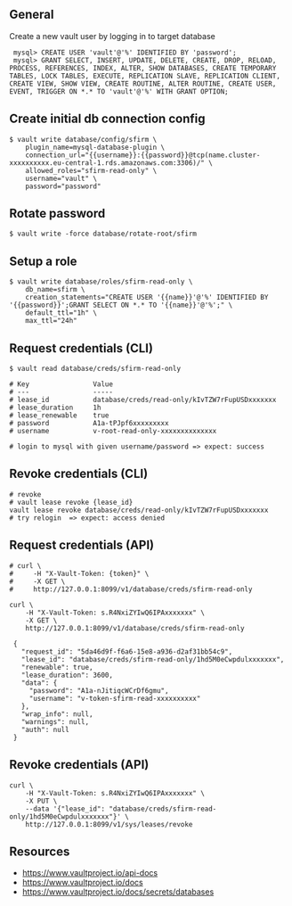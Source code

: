 ## General

Create a new vault user by logging in to target database

```
 mysql> CREATE USER 'vault'@'%' IDENTIFIED BY 'password';
 mysql> GRANT SELECT, INSERT, UPDATE, DELETE, CREATE, DROP, RELOAD, PROCESS, REFERENCES, INDEX, ALTER, SHOW DATABASES, CREATE TEMPORARY TABLES, LOCK TABLES, EXECUTE, REPLICATION SLAVE, REPLICATION CLIENT, CREATE VIEW, SHOW VIEW, CREATE ROUTINE, ALTER ROUTINE, CREATE USER, EVENT, TRIGGER ON *.* TO 'vault'@'%' WITH GRANT OPTION;
 ```

## Create initial db connection config
```
$ vault write database/config/sfirm \
    plugin_name=mysql-database-plugin \
    connection_url="{{username}}:{{password}}@tcp(name.cluster-xxxxxxxxxx.eu-central-1.rds.amazonaws.com:3306)/" \
    allowed_roles="sfirm-read-only" \
    username="vault" \
    password="password"
```

## Rotate password
```
$ vault write -force database/rotate-root/sfirm
```

## Setup a role

```
$ vault write database/roles/sfirm-read-only \
    db_name=sfirm \
    creation_statements="CREATE USER '{{name}}'@'%' IDENTIFIED BY '{{password}}';GRANT SELECT ON *.* TO '{{name}}'@'%';" \
    default_ttl="1h" \
    max_ttl="24h"

```

## Request credentials (CLI)

```
$ vault read database/creds/sfirm-read-only

# Key                Value
# ---                -----
# lease_id           database/creds/read-only/kIvTZW7rFupUSDxxxxxxx
# lease_duration     1h
# lease_renewable    true
# password           A1a-tPJpf6xxxxxxxxx
# username           v-root-read-only-xxxxxxxxxxxxxx

# login to mysql with given username/password => expect: success
```

## Revoke credentials (CLI)
```
# revoke
# vault lease revoke {lease_id}
vault lease revoke database/creds/read-only/kIvTZW7rFupUSDxxxxxxx
# try relogin  => expect: access denied
```

## Request credentials (API)

```
# curl \
#     -H "X-Vault-Token: {token}" \
#     -X GET \
#     http://127.0.0.1:8099/v1/database/creds/sfirm-read-only
    
curl \
    -H "X-Vault-Token: s.R4NxiZYIwQ6IPAxxxxxxx" \
    -X GET \
    http://127.0.0.1:8099/v1/database/creds/sfirm-read-only
    
 {
   "request_id": "5da46d9f-f6a6-15e8-a936-d2af31bb54c9",
   "lease_id": "database/creds/sfirm-read-only/1hd5M0eCwpdulxxxxxxx",
   "renewable": true,
   "lease_duration": 3600,
   "data": {
     "password": "A1a-nJitiqcWCrDf6gmu",
     "username": "v-token-sfirm-read-xxxxxxxxxx"
   },
   "wrap_info": null,
   "warnings": null,
   "auth": null
 }
```

## Revoke credentials (API)
```
curl \
    -H "X-Vault-Token: s.R4NxiZYIwQ6IPAxxxxxxx" \
    -X PUT \
    --data '{"lease_id": "database/creds/sfirm-read-only/1hd5M0eCwpdulxxxxxxx"}' \
    http://127.0.0.1:8099/v1/sys/leases/revoke
```


## Resources
- https://www.vaultproject.io/api-docs
- https://www.vaultproject.io/docs
- https://www.vaultproject.io/docs/secrets/databases
